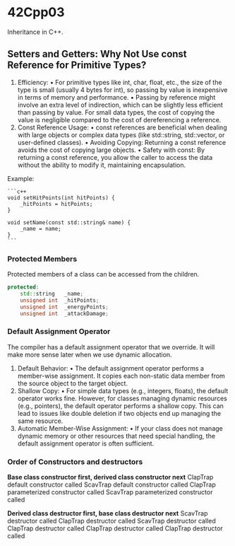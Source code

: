 # 42Cpp03
Inheritance in C++.

## Setters and Getters: Why Not Use const Reference for Primitive Types?

1.	Efficiency:
•	For primitive types like int, char, float, etc., the size of the type is small (usually 4 bytes for int), so passing by value is inexpensive in terms of memory and performance.
•	Passing by reference might involve an extra level of indirection, which can be slightly less efficient than passing by value. For small data types, the cost of copying the value is negligible compared to the cost of dereferencing a reference.
2.	Const Reference Usage:
•	const references are beneficial when dealing with large objects or complex data types (like std::string, std::vector, or user-defined classes).
•	Avoiding Copying: Returning a const reference avoids the cost of copying large objects.
•	Safety with const: By returning a const reference, you allow the caller to access the data without the ability to modify it, maintaining encapsulation.

Example:

    ```c++
    void setHitPoints(int hitPoints) {
        _hitPoints = hitPoints;
    }

    void setName(const std::string& name) {
        _name = name;
    }
    ```

### Protected Members

Protected members of a class can be accessed from the children.

```c++
protected:
    std::string   _name;
    unsigned int  _hitPoints;
    unsigned int  _energyPoints;
    unsigned int  _attackDamage;
```

### Default Assignment Operator

The compiler has a default assignment operator that we override. It will make more sense later when we use dynamic allocation.
1.	Default Behavior:
•	The default assignment operator performs a member-wise assignment. It copies each non-static data member from the source object to the target object.
2.	Shallow Copy:
•	For simple data types (e.g., integers, floats), the default operator works fine. However, for classes managing dynamic resources (e.g., pointers), the default operator performs a shallow copy. This can lead to issues like double deletion if two objects end up managing the same resource.
3.	Automatic Member-Wise Assignment:
•	If your class does not manage dynamic memory or other resources that need special handling, the default assignment operator is often sufficient.

### Order of Constructors and destructors

**Base class constructor first, derived class constructor next**
ClapTrap default constructor called </b>
ScavTrap default constructor called</b>
ClapTrap parameterized constructor called</b>
ScavTrap parameterized constructor called</b>

**Derived class destructor first, base class destructor next**
ScavTrap destructor called</b>
ClapTrap destructor called</b>
ScavTrap destructor called</b>
ClapTrap destructor called</b>
ClapTrap destructor called</b>
ClapTrap destructor called</b>

